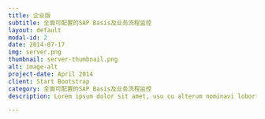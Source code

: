 ```yaml
---
title: 企业版
subtitle: 全面可配置的SAP Basis及业务流程监控
layout: default
modal-id: 2
date: 2014-07-17
img: server.png
thumbnail: server-thumbnail.png
alt: image-alt
project-date: April 2014
client: Start Bootstrap
category: 全面可配置的SAP Basis及业务流程监控
description: Lorem ipsum dolor sit amet, usu cu alterum nominavi lobortis. At duo novum diceret. Tantas apeirian vix et, usu sanctus postulant inciderint ut, populo diceret necessitatibus in vim. Cu eum dicam feugiat noluisse.

---
```

